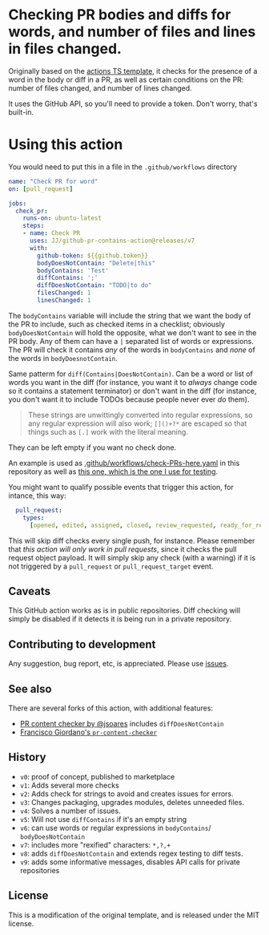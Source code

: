# Checking PR bodies and diffs for words, and number of files and lines in files changed.

Originally based on the [actions TS template](https://github.com/actions/typescript-template), it checks for the presence of a word in the body or diff in a PR, as well as certain conditions on the PR: number of files changed, and number of lines changed.

It uses the GitHub API, so you'll need to provide a token. Don't worry, that's built-in.

# Using this action

You would need to put this in a file in the `.github/workflows` directory

```yaml
name: "Check PR for word"
on: [pull_request]

jobs:
  check_pr:
    runs-on: ubuntu-latest
    steps:
    - name: Check PR
      uses: JJ/github-pr-contains-action@releases/v7
      with:
        github-token: ${{github.token}}
        bodyDoesNotContain: "Delete|this"
        bodyContains: 'Test'
        diffContains: ';'
        diffDoesNotContain: "TODO|to do"
        filesChanged: 1
        linesChanged: 1
```

The `bodyContains` variable will include the string that we want the body of the PR to include, such as checked items in a checklist; obviously `bodyDoesNotContain` will hold the opposite, what we don't want to see in the PR body. Any of them can have a `|` separated list of words or expressions. The PR will check it contains _any_ of the words in `bodyContains` and _none_ of the words in `bodyDoesnotContain`.

Same patterm for `diff(Contains|DoesNotContain)`. Can be a word or list of words you want in the diff (for instance, you want it to _always_ change code so it contains a statement terminator) or don't want in the diff (for instance, you don't want it to include TODOs because people never ever _do_ them).

> These strings are unwittingly converted into regular expressions, so any regular expression will also work; `[]()+?*` are escaped so that things such as `[.]` work with the literal meaning.

They can be left empty if you want no check done.

An example is used as [.github/workflows/check-PRs-here.yaml](.github/workflows/check-PRs-here.yaml) in this repository as well as [this one, which is the one I use for testing](.github/workflows/pr.yaml).

You might want to qualify possible events that trigger this action, for intance, this way:

```yaml
  pull_request:
    types:
      [opened, edited, assigned, closed, review_requested, ready_for_review]
```

This will skip diff checks every single push, for instance. Please remember that *this action will only work in pull requests*, since it checks the pull request object payload. It will simply skip any check (with a warning) if it is not triggered by a `pull_request` or `pull_request_target` event.

## Caveats

This GitHub action works as is in public repositories. Diff checking will simply be disabled if it detects it is being run in a private repository.

## Contributing to development

Any suggestion, bug report, etc, is appreciated. Please use [issues](https://github.com/JJ/github-pr-contains-action/issues).

## See also

There are several forks of this action, with additional features:

- [PR content checker by @jsoares](https://github.com/jsoares/gh-pr-content-checker/) includes `diffDoesNotContain`
- [Francisco Giordano's `pr-content-checker`](https://github.com/francesco-giordano/gh-pr-content-checker)

## History

- `v0`: proof of concept, published to marketplace
- `v1`: Adds several more checks
- `v2`: Adds check for strings to avoid and creates issues for errors.
- `v3`: Changes packaging, upgrades modules, deletes unneeded files.
- `v4`: Solves a number of issues.
- `v5`: Will not use `diffContains` if it's an empty string
- `v6`: can use words or regular expressions in `bodyContains`/ `bodyDoesNotContain`
- `v7`: includes more "rexified" characters: `*,?,+`
- `v8`: adds `diffDoesNotContain` and extends regex testing to diff tests.
- `v9`: adds some informative messages, disables API calls for private repositories

## License

This is a modification of the original template, and is released under
the MIT license.

